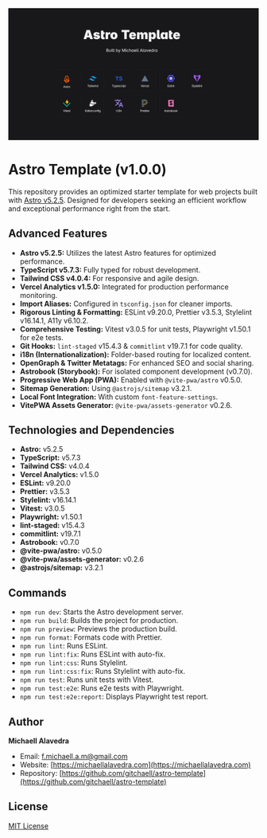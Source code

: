 <div align="center">
<a href="https://amazing.app/">
	<img src="https://raw.githubusercontent.com/gitchaell/astro-template/main/public/opengraph/image.png">
</a>

<p></p>
</div>

# Astro Template (v1.0.0)

This repository provides an optimized starter template for web projects built with [Astro v5.2.5](https://astro.build/). Designed for developers seeking an efficient workflow and exceptional performance right from the start.

## Advanced Features

* **Astro v5.2.5:** Utilizes the latest Astro features for optimized performance.
* **TypeScript v5.7.3:** Fully typed for robust development.
* **Tailwind CSS v4.0.4:** For responsive and agile design.
* **Vercel Analytics v1.5.0:** Integrated for production performance monitoring.
* **Import Aliases:** Configured in `tsconfig.json` for cleaner imports.
* **Rigorous Linting & Formatting:** ESLint v9.20.0, Prettier v3.5.3, Stylelint v16.14.1, A11y v6.10.2.
* **Comprehensive Testing:** Vitest v3.0.5 for unit tests, Playwright v1.50.1 for e2e tests.
* **Git Hooks:** `lint-staged` v15.4.3 & `commitlint` v19.7.1 for code quality.
* **i18n (Internationalization):** Folder-based routing for localized content.
* **OpenGraph & Twitter Metatags:** For enhanced SEO and social sharing.
* **Astrobook (Storybook):** For isolated component development (v0.7.0).
* **Progressive Web App (PWA):** Enabled with `@vite-pwa/astro` v0.5.0.
* **Sitemap Generation:** Using `@astrojs/sitemap` v3.2.1.
* **Local Font Integration:** With custom `font-feature-settings`.
* **VitePWA Assets Generator:** `@vite-pwa/assets-generator` v0.2.6.

## Technologies and Dependencies

* **Astro:** v5.2.5
* **TypeScript:** v5.7.3
* **Tailwind CSS:** v4.0.4
* **Vercel Analytics:** v1.5.0
* **ESLint:** v9.20.0
* **Prettier:** v3.5.3
* **Stylelint:** v16.14.1
* **Vitest:** v3.0.5
* **Playwright:** v1.50.1
* **lint-staged:** v15.4.3
* **commitlint:** v19.7.1
* **Astrobook:** v0.7.0
* **@vite-pwa/astro:** v0.5.0
* **@vite-pwa/assets-generator:** v0.2.6
* **@astrojs/sitemap:** v3.2.1

## Commands

* `npm run dev`: Starts the Astro development server.
* `npm run build`: Builds the project for production.
* `npm run preview`: Previews the production build.
* `npm run format`: Formats code with Prettier.
* `npm run lint`: Runs ESLint.
* `npm run lint:fix`: Runs ESLint with auto-fix.
* `npm run lint:css`: Runs Stylelint.
* `npm run lint:css:fix`: Runs Stylelint with auto-fix.
* `npm run test`: Runs unit tests with Vitest.
* `npm run test:e2e`: Runs e2e tests with Playwright.
* `npm run test:e2e:report`: Displays Playwright test report.

## Author

**Michaell Alavedra**

* Email: f.michaell.a.m@gmail.com
* Website: [https://michaellalavedra.com](https://michaellalavedra.com)
* Repository: [https://github.com/gitchaell/astro-template](https://github.com/gitchaell/astro-template)

## License

[MIT License](LICENSE)

